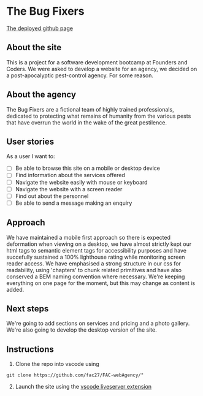 # The Bug Fixers

[The deployed github page](https://fac27.github.io/FAC-webAgency/)

## About the site
This is a project for a software development bootcamp at Founders and Coders. We were asked to develop a website for an agency, we decided on a post-apocalyptic pest-control agency. For some reason.

## About the agency
The Bug Fixers are a fictional team of highly trained professionals, dedicated to protecting what remains of humanity from the various pests that have overrun the world in the wake of the great pestilence.

## User stories

As a user I want to:
- [ ] Be able to browse this site on a mobile or desktop device
- [ ] Find information about the services offered
- [ ] Navigate the website easily with mouse or keyboard
- [ ] Navigate the website with a screen reader
- [ ] Find out about the personnel
- [ ] Be able to send a message making an enquiry

## Approach

We have maintained a mobile first approach so there is expected deformation when viewing on a desktop, we have almost strictly kept our html tags to semantic element tags for accessibility purposes and have succefully sustained a 100% lighthouse rating while monitoring screen reader access. We have emphasised a strong structure in our css for readability, using 'chapters' to chunk related primitives and have also conserved a BEM naming convention where necessary. We're keeping everything on one page for the moment, but this may change as content is added.

## Next steps

We're going to add sections on services and pricing and a photo gallery. We're also going to develop the desktop version of the site.

## Instructions

1. Clone the repo into vscode using 
```
git clone https://github.com/fac27/FAC-webAgency/"
```
2. Launch the site using the [vscode liveserver extension](https://marketplace.visualstudio.com/items?itemName=ritwickdey.LiveServer)
